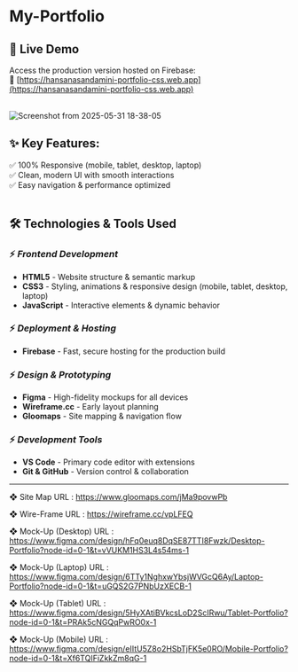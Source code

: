 # My-Portfolio

## 🌟 Live Demo
Access the production version hosted on Firebase:  
🔗 [https://hansanasandamini-portfolio-css.web.app](https://hansanasandamini-portfolio-css.web.app)
<br/><br/>

![Screenshot from 2025-05-31 18-38-05](https://github.com/user-attachments/assets/8bc582e3-358c-44c8-80b4-07750b1ad024)
<br/>
## ✨ Key Features:
✅ 100% Responsive (mobile, tablet, desktop, laptop)<br/>
✅ Clean, modern UI with smooth interactions<br/>
✅ Easy navigation & performance optimized<br/><br/>

## 🛠️ Technologies & Tools Used

### ⚡ *Frontend Development*
- **HTML5** - Website structure & semantic markup  
- **CSS3** - Styling, animations & responsive design (mobile, tablet, desktop, laptop)  
- **JavaScript** - Interactive elements & dynamic behavior  

### ⚡ *Deployment & Hosting*  
- **Firebase** - Fast, secure hosting for the production build  

### ⚡ *Design & Prototyping*  
- **Figma** - High-fidelity mockups for all devices  
- **Wireframe.cc** - Early layout planning  
- **Gloomaps** - Site mapping & navigation flow  

### ⚡ *Development Tools*  
- **VS Code** - Primary code editor with extensions  
- **Git & GitHub** - Version control & collaboration  

---

❖ Site Map URL : https://www.gloomaps.com/jMa9povwPb

❖ Wire-Frame URL : https://wireframe.cc/vpLFEQ

❖ Mock-Up (Desktop) URL : https://www.figma.com/design/hFq0euq8DqSE87TTI8Fwzk/Desktop-Portfolio?node-id=0-1&t=vVUKM1HS3L4s54ms-1

❖ Mock-Up (Laptop) URL : https://www.figma.com/design/6TTy1NghxwYbsjWVGcQ6Ay/Laptop-Portfolio?node-id=0-1&t=uGQS2G7PNbUzXECB-1

❖ Mock-Up (Tablet) URL : https://www.figma.com/design/5HyXAtiBVkcsLoD2ScIRwu/Tablet-Portfolio?node-id=0-1&t=PRAk5cNGQqPwRO0x-1

❖ Mock-Up (Mobile) URL : https://www.figma.com/design/eIItU5Z8o2HSbTjFK5e0RO/Mobile-Portfolio?node-id=0-1&t=Xf6TQIFiZkkZm8qG-1
